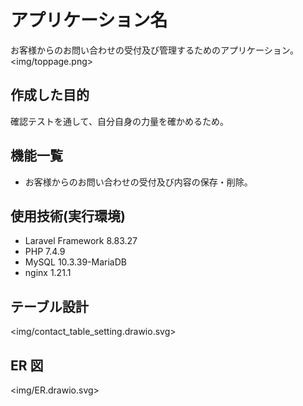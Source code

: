 # アプリケーション名

お客様からのお問い合わせの受付及び管理するためのアプリケーション。
<img/toppage.png>

## 作成した目的

確認テストを通して、自分自身の力量を確かめるため。

## 機能一覧

- お客様からのお問い合わせの受付及び内容の保存・削除。

## 使用技術(実行環境)

- Laravel Framework 8.83.27
- PHP 7.4.9
- MySQL 10.3.39-MariaDB
- nginx 1.21.1

## テーブル設計

<img/contact_table_setting.drawio.svg>

## ER 図

<img/ER.drawio.svg>

